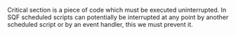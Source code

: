 Critical section is a piece of code which must be executed uninterrupted.
In SQF scheduled scripts can potentially be interrupted at any point by another scheduled script or by an event handler, this we must prevent it.